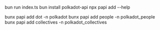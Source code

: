 bun run index.ts
bun install polkadot-api
npx papi add --help

bunx papi add dot -n polkadot
bunx papi add people -n polkadot_people
bunx papi add collectives -n polkadot_collectives


